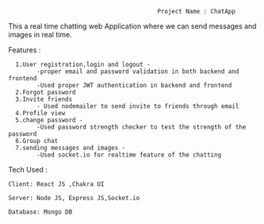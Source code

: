                                               Project Name : ChatApp
                                                        
 This a real time chatting web Application where we can send messages and images in real time.
 
Features :
         
      1.User registration,login and logout -
            -proper email and password validation in both backend and frontend
            -Used proper JWT authentication in backend and frontend
      2.Forgot password
      3.Invite friends
            - Used nodemailer to send invite to friends through email
      4.Profile view
      5.change password -
            -Used password strength checker to test the strength of the password
      6.Group chat
      7.sending messages and images -
            -Used socket.io for realtime feature of the chatting

Tech Used : 

    Client: React JS ,Chakra UI

    Server: Node JS, Express JS,Socket.io

    Database: Mongo DB



